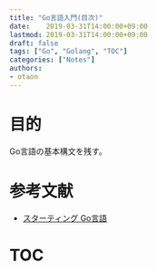 ```yaml
---
title: "Go言語入門(目次)"
date:    2019-03-31T14:00:00+09:00
lastmod: 2019-03-31T14:00:00+09:00
draft: false
tags: ["Go", "Golang", "TOC"]
categories: ["Notes"]
authors:
- otaon
---
```


# 目的
Go言語の基本構文を残す。

# 参考文献
- [スターティング Go言語](https://www.shoeisha.co.jp/book/detail/9784798142418)

# TOC

